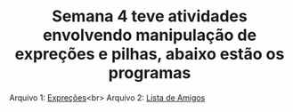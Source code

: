<h1 align='center'> Semana 4 teve atividades envolvendo manipulação de expreções e pilhas, abaixo estão os programas</h1>


Arquivo 1: [Expreções]([https://github.com/Castelanii/AED/blob/main/Semana%203/Compras.cpp](https://github.com/Castelanii/AED/blob/main/Semana%204/posfixa.cpp))<br>
Arquivo 2: [Lista de Amigos](https://github.com/Castelanii/AED/blob/main/Semana%203/Lista%20de%20Amigos.cpp)<br>
